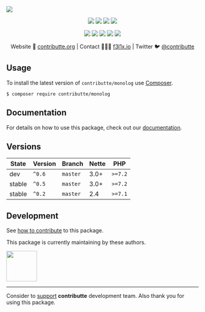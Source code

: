 ![](https://heatbadger.now.sh/github/readme/contributte/monolog/)

<p align=center>
  <a href="https://github.com/contributte/monolog/actions"><img src="https://badgen.net/github/checks/contributte/monolog/master?cache=300"></a>
  <a href="https://coveralls.io/r/contributte/monolog"><img src="https://badgen.net/coveralls/c/github/contributte/monolog?cache=300"></a>
  <a href="https://packagist.org/packages/contributte/monolog"><img src="https://badgen.net/packagist/dm/contributte/monolog"></a>
  <a href="https://packagist.org/packages/contributte/monolog"><img src="https://badgen.net/packagist/v/contributte/monolog"></a>
</p>
<p align=center>
  <a href="https://packagist.org/packages/contributte/monolog"><img src="https://badgen.net/packagist/php/contributte/monolog"></a>
  <a href="https://github.com/contributte/monolog"><img src="https://badgen.net/github/license/contributte/monolog"></a>
  <a href="https://bit.ly/ctteg"><img src="https://badgen.net/badge/support/gitter/cyan"></a>
  <a href="https://bit.ly/cttfo"><img src="https://badgen.net/badge/support/forum/yellow"></a>
  <a href="https://contributte.org/partners.html"><img src="https://badgen.net/badge/sponsor/donations/F96854"></a>
</p>

<p align=center>
Website 🚀 <a href="https://contributte.org">contributte.org</a> | Contact 👨🏻‍💻 <a href="https://f3l1x.io">f3l1x.io</a> | Twitter 🐦 <a href="https://twitter.com/contributte">@contributte</a>
</p>

## Usage

To install the latest version of `contributte/monolog` use [Composer](https://getcomposer.org).

```
$ composer require contributte/monolog
```

## Documentation

For details on how to use this package, check out our [documentation](.docs).

## Versions

| State       | Version | Branch   | Nette | PHP     |
|-------------|---------|----------|-------|---------|
| dev         | `^0.6`  | `master` | 3.0+  | `>=7.2`  |
| stable      | `^0.5`  | `master` | 3.0+  | `>=7.2`  |
| stable      | `^0.2`  | `master` | 2.4   | `>=7.1` |

## Development

See [how to contribute](https://contributte.org/contributing.html) to this package.

This package is currently maintaining by these authors.

<a href="https://github.com/f3l1x">
  <img width="80" height="80" src="https://avatars2.githubusercontent.com/u/538058?v=3&s=80">
</a>

-----

Consider to [support](https://contributte.org/partners.html) **contributte** development team.
Also thank you for using this package.

